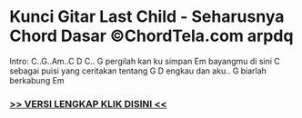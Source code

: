 
 # Kunci Gitar Last Child - Seharusnya Chord Dasar ©ChordTela.com arpdq


Intro: C..G..Am..C D C.. G pergilah kan ku simpan Em bayangmu di sini C sebagai puisi yang ceritakan tentang G D engkau dan aku.. G biarlah berkabung Em

###  <a href="https://shortlighzx.web.app?sq=Kunci Gitar Last Child - Seharusnya Chord Dasar ©ChordTela.com"> >> VERSI LENGKAP KLIK DISINI << </a>
